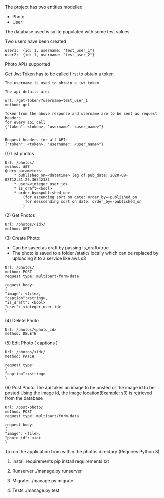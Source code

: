 
The project has two entities modelled 
 * Photo
 * User      

The database used is sqlite populated with some test values


Two users have been created
``` 
user1:  {id: 1, username: "test_user_1"}
user2:  {id: 1, username: "test_user_2"}
``` 


Photo APIs supported

Get Jwt Token has to be called first to obtain a token
```
The username is used to obtain a jwt token

The api details are:

url: /get-token/?username=test_user_1
method: get

Token from the above response and username are to be sent as request headers
for every api call
{"token": <token>, "username": <user_name>"}
```

```

Request headers for all APIs
{"token": <token>, "username": <user_name>"}
```
(1) List photos 

```
Url: /photos/
method: GET
Query parameters:
    * published_on=<datetime> (eg of pub_date: 2020-08-02T12:31:27.365423Z)
    * user=<integer_user_id>
    * is_draft=<bool>           
    * order_by=<published_on>  
        (for ascending sort on date: order_by=-published_on
         for desscending sort on date: order_by=-published_on
        )
```

(2) Get Photos

```
Url: /photos/<id>/
method: GET 
```
(3) Create Photo:
 - Can be saved as draft by passing is_draft=true
 - The photo is saved to a folder /static/ locally which can be replaced by 
 uploading it to a service like aws s3 


```
Url: /photos/
method: POST
request type: multipart/form-data 

request body: 
{
"image": <file>,
"caption":<string>,
"is_draft": <bool>
"user": <integer_user_id>
}
```

(4) Delete Photo

```
Url: /photos/<photo_id>
method: DELETE
```

(5) Edit Photo ( captions )

```
Url: /photos/<id>/
method: PATCH

request type: 
{
"caption":<string>
}

```
(6) Post Photo 
    The api takes an image to be posted or the image id to be posted
    Using the image id, the image location(Example: s3) 
    is retrieved from the database
    
```
Url: /post-photo/
method: POST
request type: multipart/form-data 

request body: 
{
"image": <file>,
"photo_id": <id>
}
```


To run the application from within the photos directory
(Requires Python 3)

1. Install requirements 
    pip install requirements.txt
    
2. Runserver
    ./manage.py runserver 

3. Migrate:
    ./manage.py migrate
    
4. Tests
    ./manage.py test 
